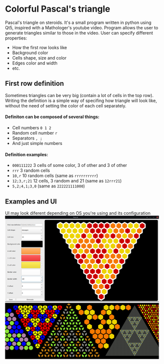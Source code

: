 # Colorful Pascal's triangle
Pascal's triangle on steroids. It's a small program written in python using Qt5, inspired with a Mathologer's youtube video. Program allows the user to generate triangles similar to those in the video. User can specify different properties:
- How the first row looks like
- Background color
- Cells shape, size and color
- Edges color and width
- etc.

## First row definition
Sometimes triangles can be very big (contain a lot of cells in the top row). Writing the definition is a simple way of specifing how triangle will look like, without the need of setting the color of each cell separately.  

#### Definiton can be composed of several things:
- Cell numbers `0 1 2`
- Random cell number `r`
- Separators `, ;`
- And just simple numbers

#### Definition examples:
- `000111222` 3 cells of some color, 3 of other and 3 of other
- `rrr` 3 random cells
- `10,r` 10 random cells (same as `rrrrrrrrrr`)
- `12;3,r;21` 12 cells, 3 random and 21 (same as `12rrr21`)
- `5,2;4,1;3,0` (same as `222221111000`)

## Examples and UI
UI may look diferent depending on OS you're using and its configuration
![ui](examples/ui.png)
![baner](examples/baner.png)